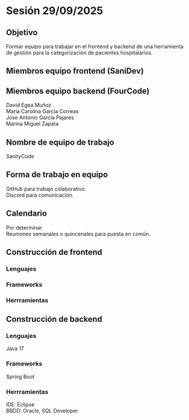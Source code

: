 # Sesión 29/09/2025

## Objetivo
Formar equipo para trabajar en el frontend y backend de una herramienta de gestión para la categorización de pacientes hospitalarios.

## Miembros equipo frontend (SaniDev)


## Miembros equipo backend (FourCode)
David Egea Muñoz  
María Carolina García Correas  
Jose Antonio García Pajares  
Marina Miguel Zapata  

## Nombre de equipo de trabajo
SanityCode

## Forma de trabajo en equipo
GitHub para trabajo colaborativo.  
Discord para comunicación.

## Calendario
Por determinar.  
Reuniones semanales o quincenales para puesta en común.

## Construcción de frontend
### Lenguajes


### Frameworks


### Herrramientas


## Construcción de backend
### Lenguajes
Java 17

### Frameworks
Spring Boot

### Herrramientas
IDE: Eclipse  
BBDD: Oracle, SQL Developer

